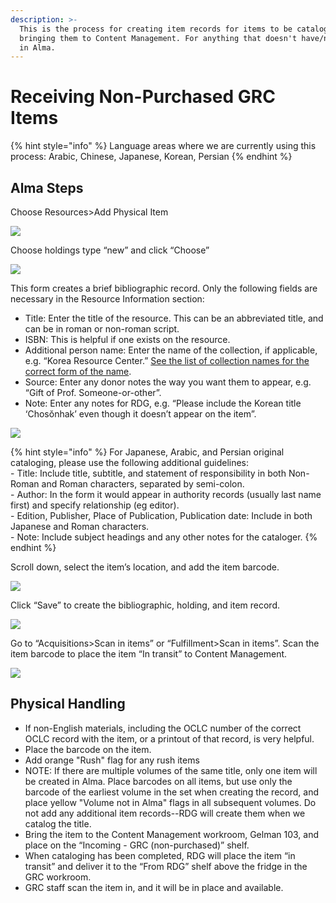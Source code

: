 ```yaml
---
description: >-
  This is the process for creating item records for items to be cataloged before
  bringing them to Content Management. For anything that doesn't have/need a POL
  in Alma.
---
```


# Receiving Non-Purchased GRC Items

{% hint style="info" %}
Language areas where we are currently using this process: Arabic, Chinese, Japanese, Korean, Persian
{% endhint %}

## Alma Steps <a href="#docs-internal-guid-7b01f711-7fff-7042-1bc3-1921912c723b" id="docs-internal-guid-7b01f711-7fff-7042-1bc3-1921912c723b"></a>

Choose Resources>Add Physical Item

![](https://lh5.googleusercontent.com/IsIMG-AwSmEFr1LB1jsO4rjweZLVH27dpX2xcBm74Cdd4eIqBP2\_5fh-dYUXwEWpueznJjWuo3NaqAB3N7BaVwazUdcTOUglOfRBM0\_JIzKJpgMBDhV\_nl7\_Le5nl9BNm5nyq50g)

Choose holdings type “new” and click “Choose”

![](https://lh3.googleusercontent.com/95aqUFeq2yvB3ekX4lCCxVqCuLokuzbCi-jSWUcr7PRGAfrdMZak6NgePBRWsgO8Aor52Tw2FjXlPTEhJn4T0V2DRr0NifwCm-DzFQ79PurfF7B-yB7U5BPIsuAb77s1\_XxJW1qh)

This form creates a brief bibliographic record. Only the following fields are necessary in the Resource Information section:

* Title: Enter the title of the resource. This can be an abbreviated title, and can be in roman or non-roman script.
* ISBN: This is helpful if one exists on the resource.
* Additional person name: Enter the name of the collection, if applicable, e.g. “Korea Resource Center.” [See the list of collection names for the correct form of the name](../../reference/notes/collection-notes.md).
* Source: Enter any donor notes the way you want them to appear, e.g. “Gift of Prof. Someone-or-other”.
* Note: Enter any notes for RDG, e.g. “Please include the Korean title ‘Chosŏnhak’ even though it doesn’t appear on the item”.

![](https://lh6.googleusercontent.com/\_iwYqWYCEPVEtZkAEUfZVdkZz2fzTIUzPjfmjUy3iLFcUB9NJ-ZAiINzBfcffLsvJTMcnUvW2RIx8ZfzBR2OsXYQsUiSLIWkZSgCgTxdLNEIKqdjfAiqPOhDKSPqm3XnKPD1H6gC)

{% hint style="info" %}
For Japanese, Arabic, and Persian original cataloging, please use the following additional guidelines:\
\- Title: Include title, subtitle, and statement of responsibility in both Non-Roman and Roman characters, separated by semi-colon.\
\- Author: In the form it would appear in authority records (usually last name first) and specify relationship (eg editor).\
\- Edition, Publisher, Place of Publication, Publication date: Include in both Japanese and Roman characters.\
\- Note: Include subject headings and any other notes for the cataloger.
{% endhint %}

Scroll down, select the item’s location, and add the item barcode.

![](https://lh4.googleusercontent.com/v-prrB5uRvfikIND8r0P1GvaCYOvIqojCsf4IZ\_WvIRvV-N-CwYHVKwyzA9kIlfJeaiItMeOGqcDKWjJMN5krf4-Dm8AjGJysxAkox1nDDWMaCOP2ULja\_UXsD81jJenl52zMWpJ)

Click “Save” to create the bibliographic, holding, and item record.

![](https://lh5.googleusercontent.com/Es\_7Cnp\_PnzsoIs9qcNsylk\_eWOGpK1IGTNIcNsOF54uvZCyDqIw6MHRrKn8b8WpraCwFKkwH2QZkL2ib0bW1zUCzphkoMQMXN2HyDXgCHR5JX9Uiu4lG6raSnTbUa8dkVDVTObj)

Go to “Acquisitions>Scan in items” or “Fulfillment>Scan in items”. Scan the item barcode to place the item “In transit” to Content Management.

![](https://lh3.googleusercontent.com/L-61YvXENSYt5ROcYrweEKOagv54LmJNK9Rkqifj3\_sFU1nBMwh4zlsMY1\_HrwzxI0SwHBy1CqeJbHVIltVklWWES\_BMTKLSYnSMNdYFrIbYHfMz5Ev3ZNHyb1MaKe8ggNjg686w)

## Physical Handling

* If non-English materials, including the OCLC number of the correct OCLC record with the item, or a printout of that record, is very helpful.
* Place the barcode on the item.
* Add orange "Rush" flag for any rush items
* NOTE: If there are multiple volumes of the same title, only one item will be created in Alma. Place barcodes on all items, but use only the barcode of the earliest volume in the set when creating the record, and place yellow "Volume not in Alma" flags in all subsequent volumes. Do not add any additional item records--RDG will create them when we catalog the title.
* Bring the item to the Content Management workroom, Gelman 103, and place on the “Incoming - GRC (non-purchased)” shelf.
* When cataloging has been completed, RDG will place the item “in transit” and deliver it to the “From RDG” shelf above the fridge in the GRC workroom.
* GRC staff scan the item in, and it will be in place and available.
